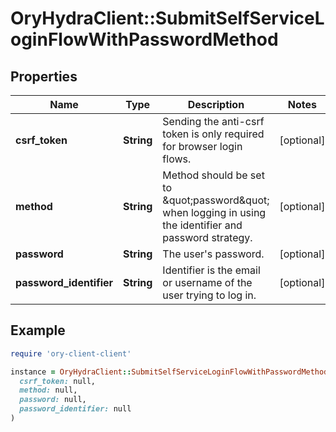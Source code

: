 # OryHydraClient::SubmitSelfServiceLoginFlowWithPasswordMethod

## Properties

| Name | Type | Description | Notes |
| ---- | ---- | ----------- | ----- |
| **csrf_token** | **String** | Sending the anti-csrf token is only required for browser login flows. | [optional] |
| **method** | **String** | Method should be set to \&quot;password\&quot; when logging in using the identifier and password strategy. | [optional] |
| **password** | **String** | The user&#39;s password. | [optional] |
| **password_identifier** | **String** | Identifier is the email or username of the user trying to log in. | [optional] |

## Example

```ruby
require 'ory-client-client'

instance = OryHydraClient::SubmitSelfServiceLoginFlowWithPasswordMethod.new(
  csrf_token: null,
  method: null,
  password: null,
  password_identifier: null
)
```

